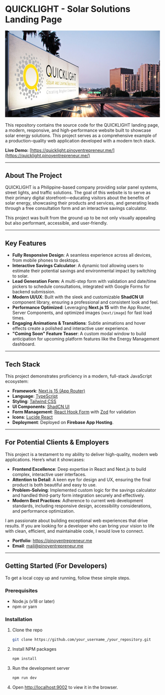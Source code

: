 # QUICKLIGHT - Solar Solutions Landing Page

![QUICKLIGHT Hero Section](public/Hero.jpeg)

This repository contains the source code for the QUICKLIGHT landing page, a modern, responsive, and high-performance website built to showcase solar energy solutions. This project serves as a comprehensive example of a production-quality web application developed with a modern tech stack.

**Live Demo:** [https://quicklight.pinoyentrepreneur.me/](https://quicklight.pinoyentrepreneur.me/)

---

## About The Project

QUICKLIGHT is a Philippine-based company providing solar panel systems, street lights, and traffic solutions. The goal of this website is to serve as their primary digital storefront—educating visitors about the benefits of solar energy, showcasing their products and services, and generating leads through a free consultation form and an interactive savings calculator.

This project was built from the ground up to be not only visually appealing but also performant, accessible, and user-friendly.

---

## Key Features

- **Fully Responsive Design**: A seamless experience across all devices, from mobile phones to desktops.
- **Interactive Savings Calculator**: A dynamic tool allowing users to estimate their potential savings and environmental impact by switching to solar.
- **Lead Generation Form**: A multi-step form with validation and date/time pickers to schedule consultations, integrated with Google Forms for backend submission.
- **Modern UI/UX**: Built with the sleek and customizable **ShadCN UI** component library, ensuring a professional and consistent look and feel.
- **Performance Optimized**: Leveraging **Next.js 15** with the App Router, Server Components, and optimized images (`next/image`) for fast load times.
- **Engaging Animations & Transitions**: Subtle animations and hover effects create a polished and interactive user experience.
- **"Coming Soon" Feature Teaser**: A custom modal window to build anticipation for upcoming platform features like the Energy Management dashboard.

---

## Tech Stack

This project demonstrates proficiency in a modern, full-stack JavaScript ecosystem:

- **Framework**: [Next.js 15 (App Router)](https://nextjs.org/)
- **Language**: [TypeScript](https://www.typescriptlang.org/)
- **Styling**: [Tailwind CSS](https://tailwindcss.com/)
- **UI Components**: [ShadCN UI](https://ui.shadcn.com/)
- **Form Management**: [React Hook Form](https://react-hook-form.com/) with [Zod](https://zod.dev/) for validation
- **Icons**: [Lucide React](https://lucide.dev/guide/packages/lucide-react)
- **Deployment**: Deployed on **Firebase App Hosting**.

---

## For Potential Clients & Employers

This project is a testament to my ability to deliver high-quality, modern web applications. Here’s what it showcases:

-   **Frontend Excellence**: Deep expertise in React and Next.js to build complex, interactive user interfaces.
-   **Attention to Detail**: A keen eye for design and UX, ensuring the final product is both beautiful and easy to use.
-   **Problem-Solving**: Implemented custom logic for the savings calculator and handled third-party form integration securely and effectively.
-   **Modern Best Practices**: Adherence to current web development standards, including responsive design, accessibility considerations, and performance optimization.

I am passionate about building exceptional web experiences that drive results. If you are looking for a developer who can bring your vision to life with clean, efficient, and maintainable code, I would love to connect.

-   **Portfolio**: https://pinoyentrepreneur.me
-   **Email**: mail@pinoyentrepreneur.me

---

## Getting Started (For Developers)

To get a local copy up and running, follow these simple steps.

### Prerequisites

-   Node.js (v18 or later)
-   npm or yarn

### Installation

1.  Clone the repo
    ```sh
    git clone https://github.com/your_username_/your_repository.git
    ```
2.  Install NPM packages
    ```sh
    npm install
    ```
3.  Run the development server
    ```sh
    npm run dev
    ```
4.  Open [http://localhost:9002](http://localhost:9002) to view it in the browser.

